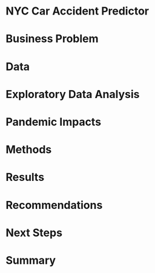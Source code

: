 # NYC Car Accident Predictor
# Business Problem
# Data
# Exploratory Data Analysis
# Pandemic Impacts
# Methods
# Results
# Recommendations
# Next Steps
# Summary
